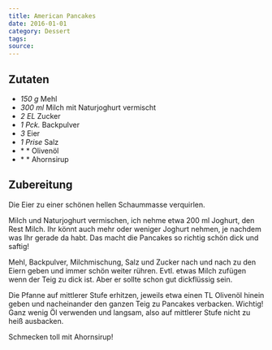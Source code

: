 ```yaml
---
title: American Pancakes
date: 2016-01-01
category: Dessert
tags: 
source: 
---
```


## Zutaten

- *150 g* Mehl
- *300 ml* Milch mit Naturjoghurt vermischt
- *2 EL* Zucker
- *1 Pck.* Backpulver
- *3* Eier
- *1 Prise* Salz
- * * Olivenöl
- * * Ahornsirup

## Zubereitung
Die Eier zu einer schönen hellen Schaummasse verquirlen.

Milch und Naturjoghurt vermischen, ich nehme etwa 200 ml Joghurt, den Rest Milch. Ihr könnt auch mehr oder weniger Joghurt nehmen, je nachdem was Ihr gerade da habt. Das macht die Pancakes so richtig schön dick und saftig!

Mehl, Backpulver, Milchmischung, Salz und Zucker nach und nach zu den Eiern geben und immer schön weiter rühren. Evtl. etwas Milch zufügen wenn der Teig zu dick ist. Aber er sollte schon gut dickflüssig sein.

Die Pfanne auf mittlerer Stufe erhitzen, jeweils etwa einen TL Olivenöl hinein geben und nacheinander den ganzen Teig zu Pancakes verbacken. Wichtig! Ganz wenig Öl verwenden und langsam, also auf mittlerer Stufe nicht zu heiß ausbacken.

Schmecken toll mit Ahornsirup!